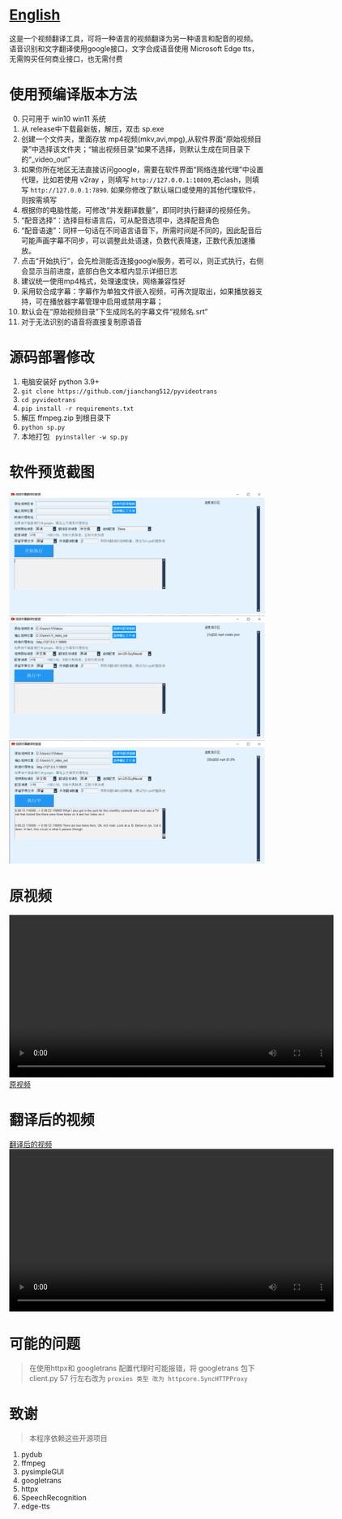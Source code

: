 # [English](./README_ENG.md)

这是一个视频翻译工具，可将一种语言的视频翻译为另一种语言和配音的视频。
语音识别和文字翻译使用google接口，文字合成语音使用 Microsoft Edge tts，无需购买任何商业接口，也无需付费

# 使用预编译版本方法
0. 只可用于 win10 win11 系统
1. 从 release中下载最新版，解压，双击 sp.exe
2. 创建一个文件夹，里面存放 mp4视频(mkv,avi,mpg),从软件界面“原始视频目录”中选择该文件夹；“输出视频目录”如果不选择，则默认生成在同目录下的“_video_out”
3. 如果你所在地区无法直接访问google，需要在软件界面“网络连接代理”中设置代理，比如若使用 v2ray ，则填写 `http://127.0.0.1:10809`,若clash，则填写 `http://127.0.0.1:7890`. 如果你修改了默认端口或使用的其他代理软件，则按需填写
4. 根据你的电脑性能，可修改“并发翻译数量”，即同时执行翻译的视频任务。
5. “配音选择”：选择目标语言后，可从配音选项中，选择配音角色
6. “配音语速”：同样一句话在不同语言语音下，所需时间是不同的，因此配音后可能声画字幕不同步，可以调整此处语速，负数代表降速，正数代表加速播放。
7. 点击“开始执行”，会先检测能否连接google服务，若可以，则正式执行，右侧会显示当前进度，底部白色文本框内显示详细日志
8. 建议统一使用mp4格式，处理速度快，网络兼容性好
9. 采用软合成字幕：字幕作为单独文件嵌入视频，可再次提取出，如果播放器支持，可在播放器字幕管理中启用或禁用字幕；
10. 默认会在“原始视频目录”下生成同名的字幕文件“视频名.srt”
11. 对于无法识别的语音将直接复制原语音


# 源码部署修改

1. 电脑安装好 python 3.9+
2. `git clone https://github.com/jianchang512/pyvideotrans`
3. `cd pyvideotrans`
4. `pip install -r requirements.txt`
5. 解压 ffmpeg.zip 到根目录下
6. `python sp.py`
7. 本地打包 ` pyinstaller -w sp.py`

# 软件预览截图

![](./images/1.png)
![](./images/2.png)
![](./images/3.png)

# 原视频
<video width="640" src="https://www.wonyes.org/images/raw.mp4" controls title="原视频"></video>
[原视频](https://www.wonyes.org/images/raw.mp4)

# 翻译后的视频
[翻译后的视频](https://www.wonyes.org/images/new.mp4)
<video width="640" src="https://www.wonyes.org/images/new.mp4" controls title="翻译后的视频"></video>

# 可能的问题

> 在使用httpx和 googletrans 配置代理时可能报错，将 googletrans 包下 client.py 57 行左右改为 `proxies 类型 改为 httpcore.SyncHTTPProxy`


# 致谢

> 本程序依赖这些开源项目

1. pydub
2. ffmpeg
3. pysimpleGUI
4. googletrans
5. httpx
6. SpeechRecognition
7. edge-tts


